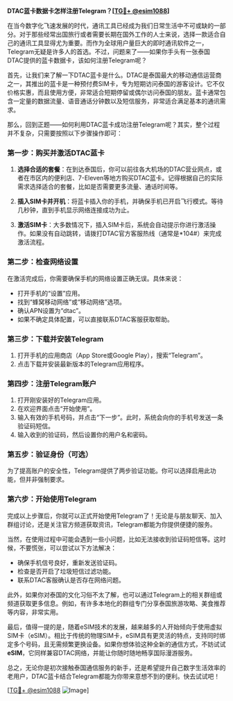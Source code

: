 **DTAC蓝卡数据卡怎样注册Telegram？[[TG💪+ @esim1088](https://t.me/s/esim1088)]**

在当今数字化飞速发展的时代，通讯工具已经成为我们日常生活中不可或缺的一部分。对于那些经常出国旅行或者需要长期在国外工作的人士来说，选择一款适合自己的通讯工具显得尤为重要。而作为全球用户量巨大的即时通讯软件之一，Telegram无疑是许多人的首选。不过，问题来了——如果你手头有一张泰国DTAC提供的蓝卡数据卡，该如何注册Telegram呢？

首先，让我们来了解一下DTAC蓝卡是什么。DTAC是泰国最大的移动通信运营商之一，其推出的蓝卡是一种预付费SIM卡，专为短期访问泰国的游客设计。它不仅价格实惠，而且使用方便，非常适合短期停留或偶尔访问泰国的朋友。蓝卡通常包含一定量的数据流量、语音通话分钟数以及短信服务，非常适合满足基本的通讯需求。

那么，回到正题——如何利用DTAC蓝卡成功注册Telegram呢？其实，整个过程并不复杂，只需要按照以下步骤操作即可：

### **第一步：购买并激活DTAC蓝卡**
1. **选择合适的套餐**：在到达泰国后，你可以前往各大机场的DTAC营业网点，或者在市区内的便利店、7-Eleven等地方购买DTAC蓝卡。记得根据自己的实际需求选择适合的套餐，比如是否需要更多流量、通话时间等。
   
2. **插入SIM卡并开机**：将蓝卡插入你的手机，并确保手机已开启飞行模式。等待几秒钟，直到手机显示网络连接成功为止。

3. **激活SIM卡**：大多数情况下，插入SIM卡后，系统会自动提示你进行激活操作。如果没有自动跳转，请拨打DTAC官方客服热线（通常是*104#）来完成激活流程。

### **第二步：检查网络设置**
在激活完成后，你需要确保手机的网络设置正确无误。具体来说：
- 打开手机的“设置”应用。
- 找到“蜂窝移动网络”或“移动网络”选项。
- 确认APN设置为“dtac”。
- 如果不确定具体配置，可以直接联系DTAC客服获取帮助。

### **第三步：下载并安装Telegram**
1. 打开手机的应用商店（App Store或Google Play），搜索“Telegram”。
2. 点击下载并安装最新版本的Telegram应用程序。

### **第四步：注册Telegram账户**
1. 打开刚安装好的Telegram应用。
2. 在欢迎界面点击“开始使用”。
3. 输入有效的手机号码，并点击“下一步”。此时，系统会向你的手机号发送一条验证码短信。
4. 输入收到的验证码，然后设置你的用户名和密码。

### **第五步：验证身份（可选）**
为了提高账户的安全性，Telegram提供了两步验证功能。你可以选择启用此功能，但并非强制要求。

### **第六步：开始使用Telegram**
完成以上步骤后，你就可以正式开始使用Telegram了！无论是与朋友聊天、加入群组讨论，还是关注官方频道获取资讯，Telegram都能为你提供便捷的服务。

当然，在使用过程中可能会遇到一些小问题，比如无法接收到验证码短信等。这时候，不要慌张，可以尝试以下方法解决：
- 确保手机信号良好，重新发送验证码。
- 检查是否开启了垃圾短信过滤功能。
- 联系DTAC客服确认是否存在网络问题。

此外，如果你对泰国的文化习俗不太了解，也可以通过Telegram上的相关群组或频道获取更多信息。例如，有许多本地化的群组专门分享泰国旅游攻略、美食推荐等内容，非常实用。

最后，值得一提的是，随着eSIM技术的发展，越来越多的人开始倾向于使用虚拟SIM卡（eSIM）。相比于传统的物理SIM卡，eSIM具有更灵活的特点，支持同时绑定多个号码，且无需频繁更换设备。如果你想体验这种全新的通信方式，不妨试试**eSIM**，它同样兼容DTAC网络，并能让你随时随地畅享国际漫游服务。

总之，无论你是初次接触泰国通信服务的新手，还是希望提升自己数字生活效率的老用户，DTAC蓝卡结合Telegram都能为你带来意想不到的便利。快去试试吧！

[[TG💪+ @esim1088](https://t.me/s/esim1088) ![Image](https://i.postimg.cc/4NQfJmqS/Snipaste-2025-05-13-00-14-12.png)]